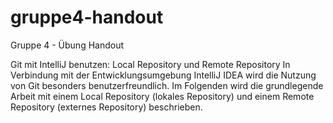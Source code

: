 # gruppe4-handout
Gruppe 4 - Übung Handout

Git mit IntelliJ benutzen: Local Repository und Remote Repository
In Verbindung mit der Entwicklungsumgebung IntelliJ IDEA wird die Nutzung von Git besonders benutzerfreundlich. Im Folgenden wird die grundlegende Arbeit mit einem Local Repository (lokales Repository) und einem Remote Repository (externes Repository) beschrieben.